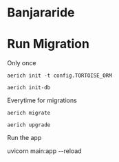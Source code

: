 # Banjararide


# Run Migration

Only once

```aerich init -t config.TORTOISE_ORM```

```aerich init-db```

Everytime for migrations

```aerich migrate```

```aerich upgrade```

Run the app

uvicorn main:app --reload